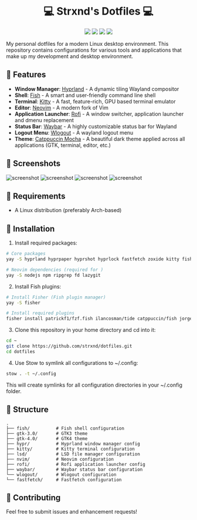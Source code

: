 <div align="center">
    <h1>💻 Strxnd's Dotfiles 💻</h1>
    <p align="center">
      <img src="https://img.shields.io/github/last-commit/strxnd/dotfiles?color=ff6c6c&style=flat-square" />
      <img src="https://img.shields.io/github/stars/strxnd/dotfiles?color=ffd700&style=flat-square" />
      <img src="https://img.shields.io/github/forks/strxnd/dotfiles?color=5fd068&style=flat-square" />
      <img src="https://img.shields.io/github/repo-size/strxnd/dotfiles?color=6c9eff&style=flat-square" />
    </p>
</div>

My personal dotfiles for a modern Linux desktop environment. This repository contains configurations for various tools and applications that make up my development and desktop environment.

##  Features

- **Window Manager**: [Hyprland](https://hyprland.org/) - A dynamic tiling Wayland compositor
- **Shell**: [Fish](https://fishshell.com/) - A smart and user-friendly command line shell
- **Terminal**: [Kitty](https://sw.kovidgoyal.net/kitty/) - A fast, feature-rich, GPU based terminal emulator
- **Editor**: [Neovim](https://neovim.io/) - A modern fork of Vim
- **Application Launcher**: [Rofi](https://github.com/davatorium/rofi) - A window switcher, application launcher and dmenu replacement
- **Status Bar**: [Waybar](https://github.com/Alexays/Waybar) - A highly customizable status bar for Wayland
- **Logout Menu**: [Wlogout](https://github.com/ArtsyMacaw/wlogout) - A wayland logout menu
- **Theme**: [Catppuccin Mocha](https://github.com/catppuccin/catppuccin) - A beautiful dark theme applied across all applications (GTK, terminal, editor, etc.)

## 󰹑 Screenshots

![screenshot](screenshots/1.png)
![screenshot](screenshots/2.png)
![screenshot](screenshots/3.png)
![screenshot](screenshots/4.png)

##  Requirements

- A Linux distribution (preferably Arch-based)

## 󰏓 Installation

1. Install required packages:

```bash
# Core packages
yay -S hyprland hyprpaper hyprshot hyprlock fastfetch zoxide kitty fish rofi waybar wlogout lsd neovim stow nautilus nwg-look

# Neovim dependencies (required for )
yay -S nodejs npm ripgrep fd lazygit
```

2. Install Fish plugins:

```bash
# Install Fisher (Fish plugin manager)
yay -S fisher

# Install required plugins
fisher install patrickf1/fzf.fish ilancosman/tide catppuccin/fish jorgebucaran/autopair.fish
```

3. Clone this repository in your home directory and cd into it:

```bash
cd ~
git clone https://github.com/strxnd/dotfiles.git
cd dotfiles
```

4. Use Stow to symlink all configurations to ~/.config:

```bash
stow . -t ~/.config
```

This will create symlinks for all configuration directories in your ~/.config folder.

## 📁 Structure

```
.
├── fish/          # Fish shell configuration
├── gtk-3.0/       # GTK3 theme
├── gtk-4.0/       # GTK4 theme
├── hypr/          # Hyprland window manager config
├── kitty/         # Kitty terminal configuration
├── lsd/           # LSD file manager configuration
├── nvim/          # Neovim configuration
├── rofi/          # Rofi application launcher config
├── waybar/        # Waybar status bar configuration
└── wlogout/       # Wlogout configuration
└── fastfetch/     # Fastfetch configuration
```

## 🤝 Contributing

Feel free to submit issues and enhancement requests!
